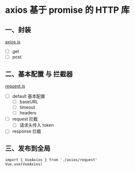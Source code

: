 # axios 基于 promise 的 HTTP 库

## 一、封装

[axios.js](./axios.js)

- [ ] get
- [ ] post

## 二、基本配置 与 拦截器

[request.js](./request.js)

- [ ] default 基本配置
  - [ ] baseURL
  - [ ] timeout
  - [ ] headers
- [ ] request 拦截
  - [ ] 请求头传入 token
- [ ] response 拦截

## 三、发布到全局

```es6 [](./../main.js)
import { VueAxios } from './axios/request'
Vue.use(VueAxios)
```
